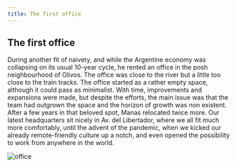 ```yaml
---
title: The first office
---
```

## The first office

During another fit of naivety, and while the Argentine economy was collapsing on its usual 10-year cycle, he rented an office in the posh neighbourhood of Olivos. The office was close to the river but a little too close to the train tracks. The office started as a rather empty space, although it could pass as minimalist. With time, improvements and expansions were made, but despite the efforts, the main issue was that the team had outgrown the space and the horizon of growth was non existent. After a few years in that beloved spot, Manas relocated twice more. Our latest headquarters sit nicely in Av. del Libertador, where we all fit much more comfortably, until the advent of the pandemic, when we kicked our already remote-friendly culture up a notch, and even opened the possibility to work from anywhere in the world.

![office](/images/office.svg)

[^1]: The ceiling was too low

[^2]: The office lacked enough windows